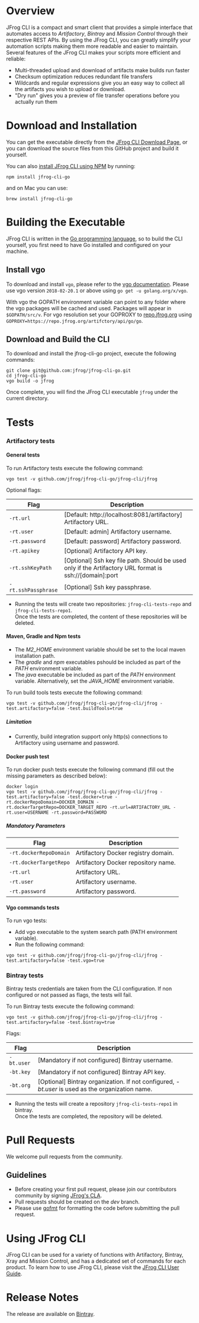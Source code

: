# Overview
JFrog CLI is a compact and smart client that provides a simple interface that automates access to *Artifactory*, *Bintray* and *Mission Control* through their respective REST APIs.
By using the JFrog CLI, you can greatly simplify your automation scripts making them more readable and easier to maintain.
Several features of the JFrog CLI makes your scripts more efficient and reliable:

- Multi-threaded upload and download of artifacts make builds run faster
- Checksum optimization reduces redundant file transfers
- Wildcards and regular expressions give you an easy way to collect all the artifacts you wish to upload or download.
- "Dry run" gives you a preview of file transfer operations before you actually run them

# Download and Installation

You can get the executable directly from the [JFrog CLI Download Page](https://www.jfrog.com/getcli/), or you can download the source files from this GitHub project and build it yourself.

You can also [install JFrog CLI using NPM](https://www.npmjs.com/package/jfrog-cli-go) by running:
````
npm install jfrog-cli-go
````

and on Mac you can use:
````
brew install jfrog-cli-go
````

# Building the Executable

JFrog CLI is written in the [Go programming language](https://golang.org/), so to build the CLI yourself, you first need to have Go installed and configured on your machine.

## Install vgo

To download and install `vgo`, please refer to the [vgo documentation](https://github.com/golang/go/wiki/vgo).
Please use vgo version `2018-02-20.1` or above using `go get -u golang.org/x/vgo`.

With vgo the GOPATH environment variable can point to any folder where the vgo packages will be cached and used. Packages will appear in `$GOPATH/src/v`.
For vgo resolution set your GOPROXY to [repo.jfrog.org](https;//repo.jfrog.org) using `GOPROXY=https://repo.jfrog.org/artifctory/api/go/go`.

## Download and Build the CLI

To download and install the jfrog-cli-go project, execute the following commands:
````
git clone git@github.com:jfrog/jfrog-cli-go.git
cd jfrog-cli-go
vgo build -o jfrog
````
Once complete, you will find the JFrog CLI executable `jfrog` under the current directory.

# Tests

### Artifactory tests
#### General tests
To run Artifactory tests execute the following command: 
````
vgo test -v github.com/jfrog/jfrog-cli-go/jfrog-cli/jfrog
````
Optional flags:

| Flag | Description |
| --- | --- |
| `-rt.url` | [Default: http://localhost:8081/artifactory] Artifactory URL. |
| `-rt.user` | [Default: admin] Artifactory username. |
| `-rt.password` | [Default: password] Artifactory password. |
| `-rt.apikey` | [Optional] Artifactory API key. |
| `-rt.sshKeyPath` | [Optional] Ssh key file path. Should be used only if the Artifactory URL format is ssh://[domain]:port |
| `-rt.sshPassphrase` | [Optional] Ssh key passphrase. |


* Running the tests will create two repositories: `jfrog-cli-tests-repo` and `jfrog-cli-tests-repo1`.<br/>
  Once the tests are completed, the content of these repositories will be deleted.
  
#### Maven, Gradle and Npm tests
* The *M2_HOME* environment variable should be set to the local maven installation path.
* The *gradle* and *npm* executables pshould be included as part of the *PATH* environment variable.
* The *java* executable be included as part of the *PATH* environment variable. Alternatively, set the *JAVA_HOME* environment variable.

To run build tools tests execute the following command:
````
vgo test -v github.com/jfrog/jfrog-cli-go/jfrog-cli/jfrog -test.artifactory=false -test.buildTools=true
````
##### Limitation
* Currently, build integration support only http(s) connections to Artifactory using username and password.

#### Docker push test

To run docker push tests execute the following command (fill out the missing parameters as described below):
````
docker login
vgo test -v github.com/jfrog/jfrog-cli-go/jfrog-cli/jfrog -test.artifactory=false -test.docker=true -rt.dockerRepoDomain=DOCKER_DOMAIN -rt.dockerTargetRepo=DOCKER_TARGET_REPO -rt.url=ARTIFACTORY_URL -rt.user=USERNAME -rt.password=PASSWORD
````

##### Mandatory Parameters
| Flag | Description |
| --- | --- |
| `-rt.dockerRepoDomain` | Artifactory Docker registry domain. |
| `-rt.dockerTargetRepo` | Artifactory Docker repository name. |
| `-rt.url` | Artifactory URL. |
| `-rt.user` | Artifactory username. |
| `-rt.password` | Artifactory password. |

#### Vgo commands tests

To run vgo tests:
* Add vgo executable to the system search path (PATH environment variable).
* Run the following command:

````
vgo test -v github.com/jfrog/jfrog-cli-go/jfrog-cli/jfrog -test.artifactory=false -test.vgo=true 
````

### Bintray tests
Bintray tests credentials are taken from the CLI configuration. If non configured or not passed as flags, the tests will fail.

To run Bintray tests execute the following command: 
````
vgo test -v github.com/jfrog/jfrog-cli-go/jfrog-cli/jfrog -test.artifactory=false -test.bintray=true
````
Flags:

| Flag | Description |
| --- | --- |
| `-bt.user` | [Mandatory if not configured] Bintray username. |
| `-bt.key` | [Mandatory if not configured] Bintray API key. |
| `-bt.org` | [Optional] Bintray organization. If not configured, *-bt.user* is used as the organization name. |

* Running the tests will create a repository `jfrog-cli-tests-repo1` in bintray.<br/>
  Once the tests are completed, the repository will be deleted.

# Pull Requests
We welcome pull requests from the community.
## Guidelines
* Before creating your first pull request, please join our contributors community by signing [JFrog's CLA](https://secure.echosign.com/public/hostedForm?formid=5IYKLZ2RXB543N).
* Pull requests should be created on the *dev* branch.
* Please use [gofmt](https://golang.org/cmd/gofmt/) for formatting the code before submitting the pull request.

# Using JFrog CLI
JFrog CLI can be used for a variety of functions with Artifactory, Bintray, Xray and Mission Control,
and has a dedicated set of commands for each product.
To learn how to use JFrog CLI, please visit the [JFrog CLI User Guide](https://www.jfrog.com/confluence/display/CLI/Welcome+to+JFrog+CLI).

# Release Notes
The release are available on [Bintray](https://bintray.com/jfrog/jfrog-cli-go/jfrog-cli-linux-amd64#release).

